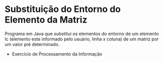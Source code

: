 # Substituição do Entorno do Elemento da Matriz <img src="https://cdn.jsdelivr.net/gh/devicons/devicon/icons/java/java-original-wordmark.svg"  width="50" height="10"/>
 
Programa em Java que substitui os elementos do entorno de um elemento lc (elemento este informado pelo usuário, linha x coluna) de um matriz por um valor pré determinado.
 - Exercício de Processamento da Informação
